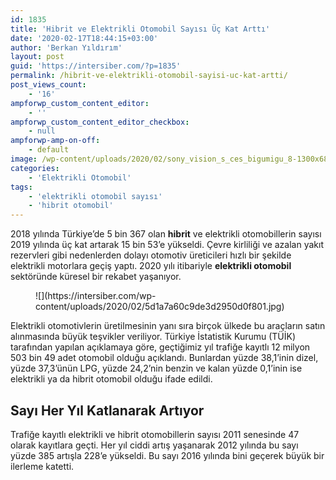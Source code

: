 ```yaml
---
id: 1835
title: 'Hibrit ve Elektrikli Otomobil Sayısı Üç Kat Arttı'
date: '2020-02-17T18:44:15+03:00'
author: 'Berkan Yıldırım'
layout: post
guid: 'https://intersiber.com/?p=1835'
permalink: /hibrit-ve-elektrikli-otomobil-sayisi-uc-kat-artti/
post_views_count:
    - '16'
ampforwp_custom_content_editor:
    - ''
ampforwp_custom_content_editor_checkbox:
    - null
ampforwp-amp-on-off:
    - default
image: /wp-content/uploads/2020/02/sony_vision_s_ces_bigumigu_8-1300x680-1.jpg
categories:
    - 'Elektrikli Otomobil'
tags:
    - 'elektrikli otomobil sayısı'
    - 'hibrit otomobil'
---
```


2018 yılında Türkiye’de 5 bin 367 olan **hibrit** ve elektrikli otomobillerin sayısı 2019 yılında üç kat artarak 15 bin 53’e yükseldi. Çevre kirliliği ve azalan yakıt rezervleri gibi nedenlerden dolayı otomotiv üreticileri hızlı bir şekilde elektrikli motorlara geçiş yaptı. 2020 yılı itibariyle **elektrikli otomobil** sektöründe küresel bir rekabet yaşanıyor.

<figure class="wp-block-image size-large">![](https://intersiber.com/wp-content/uploads/2020/02/5d1a7a60c9de3d2950d0f801.jpg)</figure>Elektrikli otomotivlerin üretilmesinin yanı sıra birçok ülkede bu araçların satın alınmasında büyük teşvikler veriliyor. Türkiye İstatistik Kurumu (TÜİK) tarafından yapılan açıklamaya göre, geçtiğimiz yıl trafiğe kayıtlı 12 milyon 503 bin 49 adet otomobil olduğu açıklandı. Bunlardan yüzde 38,1’inin dizel, yüzde 37,3’ünün LPG, yüzde 24,2’nin benzin ve kalan yüzde 0,1’inin ise elektrikli ya da hibrit otomobil olduğu ifade edildi.

## Sayı Her Yıl Katlanarak Artıyor

Trafiğe kayıtlı elektrikli ve hibrit otomobillerin sayısı 2011 senesinde 47 olarak kayıtlara geçti. Her yıl ciddi artış yaşanarak 2012 yılında bu sayı yüzde 385 artışla 228’e yükseldi. Bu sayı 2016 yılında bini geçerek büyük bir ilerleme katetti.